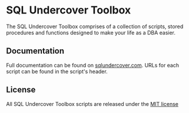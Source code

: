 # SQL Undercover Toolbox

The SQL Undercover Toolbox comprises of a collection of scripts, stored procedures and functions designed to make your life as a DBA easier.  

## Documentation
Full documentation can be found on [sqlundercover.com](https://sqlundercover.com).  URLs for each script can be found in the script's header.

## License
All SQL Undercover Toolbox scripts are released under the [MIT license](https://github.com/SQLUndercover/UndercoverToolbox/blob/master/LICENSE.md)
